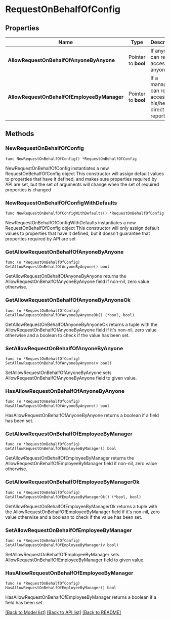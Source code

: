 # RequestOnBehalfOfConfig

## Properties

Name | Type | Description | Notes
------------ | ------------- | ------------- | -------------
**AllowRequestOnBehalfOfAnyoneByAnyone** | Pointer to **bool** | If anyone can request access for anyone. | [optional] 
**AllowRequestOnBehalfOfEmployeeByManager** | Pointer to **bool** | If a manager can request access for his/her direct reports. | [optional] 

## Methods

### NewRequestOnBehalfOfConfig

`func NewRequestOnBehalfOfConfig() *RequestOnBehalfOfConfig`

NewRequestOnBehalfOfConfig instantiates a new RequestOnBehalfOfConfig object
This constructor will assign default values to properties that have it defined,
and makes sure properties required by API are set, but the set of arguments
will change when the set of required properties is changed

### NewRequestOnBehalfOfConfigWithDefaults

`func NewRequestOnBehalfOfConfigWithDefaults() *RequestOnBehalfOfConfig`

NewRequestOnBehalfOfConfigWithDefaults instantiates a new RequestOnBehalfOfConfig object
This constructor will only assign default values to properties that have it defined,
but it doesn't guarantee that properties required by API are set

### GetAllowRequestOnBehalfOfAnyoneByAnyone

`func (o *RequestOnBehalfOfConfig) GetAllowRequestOnBehalfOfAnyoneByAnyone() bool`

GetAllowRequestOnBehalfOfAnyoneByAnyone returns the AllowRequestOnBehalfOfAnyoneByAnyone field if non-nil, zero value otherwise.

### GetAllowRequestOnBehalfOfAnyoneByAnyoneOk

`func (o *RequestOnBehalfOfConfig) GetAllowRequestOnBehalfOfAnyoneByAnyoneOk() (*bool, bool)`

GetAllowRequestOnBehalfOfAnyoneByAnyoneOk returns a tuple with the AllowRequestOnBehalfOfAnyoneByAnyone field if it's non-nil, zero value otherwise
and a boolean to check if the value has been set.

### SetAllowRequestOnBehalfOfAnyoneByAnyone

`func (o *RequestOnBehalfOfConfig) SetAllowRequestOnBehalfOfAnyoneByAnyone(v bool)`

SetAllowRequestOnBehalfOfAnyoneByAnyone sets AllowRequestOnBehalfOfAnyoneByAnyone field to given value.

### HasAllowRequestOnBehalfOfAnyoneByAnyone

`func (o *RequestOnBehalfOfConfig) HasAllowRequestOnBehalfOfAnyoneByAnyone() bool`

HasAllowRequestOnBehalfOfAnyoneByAnyone returns a boolean if a field has been set.

### GetAllowRequestOnBehalfOfEmployeeByManager

`func (o *RequestOnBehalfOfConfig) GetAllowRequestOnBehalfOfEmployeeByManager() bool`

GetAllowRequestOnBehalfOfEmployeeByManager returns the AllowRequestOnBehalfOfEmployeeByManager field if non-nil, zero value otherwise.

### GetAllowRequestOnBehalfOfEmployeeByManagerOk

`func (o *RequestOnBehalfOfConfig) GetAllowRequestOnBehalfOfEmployeeByManagerOk() (*bool, bool)`

GetAllowRequestOnBehalfOfEmployeeByManagerOk returns a tuple with the AllowRequestOnBehalfOfEmployeeByManager field if it's non-nil, zero value otherwise
and a boolean to check if the value has been set.

### SetAllowRequestOnBehalfOfEmployeeByManager

`func (o *RequestOnBehalfOfConfig) SetAllowRequestOnBehalfOfEmployeeByManager(v bool)`

SetAllowRequestOnBehalfOfEmployeeByManager sets AllowRequestOnBehalfOfEmployeeByManager field to given value.

### HasAllowRequestOnBehalfOfEmployeeByManager

`func (o *RequestOnBehalfOfConfig) HasAllowRequestOnBehalfOfEmployeeByManager() bool`

HasAllowRequestOnBehalfOfEmployeeByManager returns a boolean if a field has been set.


[[Back to Model list]](../README.md#documentation-for-models) [[Back to API list]](../README.md#documentation-for-api-endpoints) [[Back to README]](../README.md)


